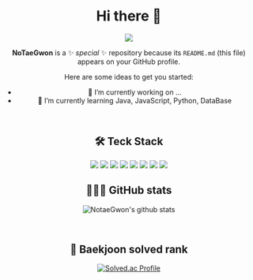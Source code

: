 <div align="center">
  
# Hi there 👋
<img src="https://capsule-render.vercel.app/api?type=waving&color=auto&height=300&section=header&text=Welcome!%20&fontSize=90&&desc=This%20is%20NoTaeGwon%20github" />

**NoTaeGwon** is a ✨ _special_ ✨ repository because its `README.md` (this file) appears on your GitHub profile.

Here are some ideas to get you started:

- 🔭 I’m currently working on ...
- 🌱 I’m currently learning Java, JavaScript, Python, DataBase

<br>

## 🛠️ Teck Stack

<img src="https://img.shields.io/badge/Python-3776AB?style=flat&logo=Python&logoColor=white"/>
<img src="https://img.shields.io/badge/Java-007396?style=flat&logo=Java&logoColor=white"/>
<img src="https://img.shields.io/badge/Oracle-F80000?style=flat&logo=Oracle&logoColor=white"/>
<img src="https://img.shields.io/badge/MySQL-4479A1?style=flat&logo=MySQL&logoColor=white"/>
<img src="https://img.shields.io/badge/HTML-E34F26?style=flat-square&logo=HTML5&logoColor=white"/>
<img src="https://img.shields.io/badge/CSS3-1572B6?style=flat&logo=CSS3&logoColor=white"/>
<img src="https://img.shields.io/badge/JavaScript-F7DF1E?style=flat-square&logo=JavaScript&logoColor=white"/>
<img src="https://img.shields.io/badge/Vue.js-4FC08D?style=flat&logo=Vue.js&logoColor=white"/>

<br>

## 👨🏻‍💻 GitHub stats

![NotaeGwon's github stats](https://github-readme-stats.vercel.app/api?username=NotaeGwon&show_icons=true)

<br>

## 🏅 Baekjoon solved rank

[![Solved.ac Profile](http://mazassumnida.wtf/api/v2/generate_badge?boj=tg0926)](https://solved.ac/tg0926/)

<br>

</div>
